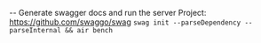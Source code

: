 -- Generate swagger docs and run the server
Project: https://github.com/swaggo/swag
`swag init --parseDependency --parseInternal && air bench`
